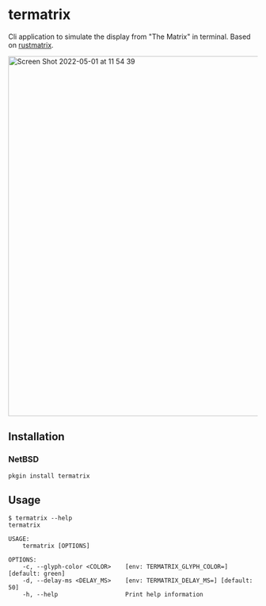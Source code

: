 # termatrix
Cli application to simulate the display from "The Matrix" in terminal. Based on [rustmatrix](https://github.com/meganehouser/rustmatrix).

<img width="726" alt="Screen Shot 2022-05-01 at 11 54 39" src="https://user-images.githubusercontent.com/412853/166158329-bd5fe01a-bcf1-4a98-932c-cc6149675786.png">

## Installation

### NetBSD
```shell
pkgin install termatrix
```

## Usage

```shell
$ termatrix --help
termatrix

USAGE:
    termatrix [OPTIONS]

OPTIONS:
    -c, --glyph-color <COLOR>    [env: TERMATRIX_GLYPH_COLOR=] [default: green]
    -d, --delay-ms <DELAY_MS>    [env: TERMATRIX_DELAY_MS=] [default: 50]
    -h, --help                   Print help information
```
